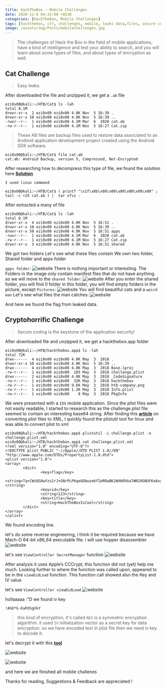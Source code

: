 ```yaml
---
title: HackTheBox — Mobile Challenges
date: 2020-11-6 04:33:00 +0530
categories: [HackTheBox, Mobile Challenges]
tags: [hackthebox, ctf, challenges, mobile, leaks data,files, secure coding, reverse engineer, encryption, application security]
image: /assets/img/Posts/mobilechallenges.jpg
---
```

>The challenges of Hack the Box in the field of mobile applications,
have a kind of intelligence and test your ability to search, and you will learn about some types of files,
and about types of encryption as well.

## Cat Challenge
>Easy leaks.

After downloaded the file and unzipped it, we get a `.ab` file
```shell
ezi0x00@kali:~/HTB/Cat$ ls -lah
total 8.1M
drwxr-xr-x  2 ezi0x00 ezi0x00 4.0K Nov  5 16:39 .
drwxr-xr-x 10 ezi0x00 ezi0x00 4.0K Nov  5 16:39 ..
-rwxr--r--  1 ezi0x00 ezi0x00 4.1M Mar  6  2020 cat.ab
-rw-r--r--  1 ezi0x00 ezi0x00 4.1M Nov  5 16:27 Cat.zip
```
>These AB files are backup files used to restore data associated to 
 an Android application development project created using the Android SDK software.

```shell
ezi0x00@kali:~/HTB/Cat$ file cat.ab
cat.ab: Android Backup, version 5, Compressed, Not-Encrypted
```
After researching how to decompress this type of file, we found the solution here [**Solution**](https://stackoverflow.com/questions/18533567/how-to-extract-or-unpack-an-ab-file-android-backup-file)

`I used linux command` 
```shell
ezi0x00@kali:~/HTB/Cat$ ( printf "\x1f\x8b\x08\x00\x00\x00\x00\x00" ; tail -c +25 cat.ab ) |  tar xfvz -
```
After extracted a many of file 
```shell
ezi0x00@kali:~/HTB/Cat$ ls -lah
total 8.1M
drwxr-xr-x  4 ezi0x00 ezi0x00 4.0K Nov  5 16:51 .
drwxr-xr-x 10 ezi0x00 ezi0x00 4.0K Nov  5 16:39 ..
drwxr-xr-x 50 ezi0x00 ezi0x00 4.0K Nov  5 16:51 apps
-rwxr--r--  1 ezi0x00 ezi0x00 4.1M Mar  6  2020 cat.ab
-rw-r--r--  1 ezi0x00 ezi0x00 4.1M Nov  5 16:27 Cat.zip
drwxr-xr-x  3 ezi0x00 ezi0x00 4.0K Nov  5 16:51 shared
```
We got two folders
Let's see what these files contain
We own two folder, Shared folder and apps folder

`apps folder`:
![website](/assets/img/Posts/appsfolder.png)
There is nothing important or interesting.
The Folders in the image only contain manifest files that do not have anything.
so we will move to the `shared folder`:
![website](/assets/img/Posts/sharedfolder.png)
After you enter the shared folder, you will find 0 folder in this folder,
you will find empty folders in the picture, except `Pictures`: 
![website](/assets/img/Posts/sharedfolderpictures.png)
You will find beautiful cats and a `weird man`
Let's see what files the man catches:
![website](/assets/img/Posts/catmobileflag.png)

And here we found the flag from leaked data.

## Cryptohorrific Challenge
>Secure coding is the keystone of the application security!

After downloaded file and unzipped it, we get a hackthebox.app folder
```shell
ezi0x00@kali:~/HTB/hackthebox.app$ ls -lah
total 72K
drwx------  4 ezi0x00 ezi0x00 4.0K May  3  2018 .
drwxr-xr-x 10 ezi0x00 ezi0x00 4.0K Nov  5 16:39 ..
drwx------  4 ezi0x00 ezi0x00 4.0K May  3  2018 Base.lproj
-rw-r--r--  1 ezi0x00 ezi0x00  185 May  3  2018 challenge.plist
drwx------  2 ezi0x00 ezi0x00 4.0K May  3  2018 _CodeSignature
-rw-r--r--  1 ezi0x00 ezi0x00  32K May  3  2018 hackthebox
-rw-r--r--  1 ezi0x00 ezi0x00 9.6K May  3  2018 htb-company.png
-rw-r--r--  1 ezi0x00 ezi0x00 1.2K May  3  2018 Info.plist
-rw-r--r--  1 ezi0x00 ezi0x00    8 May  3  2018 PkgInfo
```
We were presented with a `IOS` mobile application.
Since the plist files were not easily readable, I started to research this as the challenge.plist file seemed to contain an interesting base64 string. 
After finding this [**article**](https://osxdaily.com/2016/03/10/convert-plist-file-xml-binary-mac-os-x-plutil/) on converting plist files to XML, 
I quickly found the plistutil tool for linux and was able to convert plist to xml 
```shell
ezi0x00@kali:~/HTB/hackthebox.app$ plistutil -i challenge.plist -o challenge.plist.xml
ezi0x00@kali:~/HTB/hackthebox.app$ cat challenge.plist.xml
<?xml version="1.0" encoding="UTF-8"?>
<!DOCTYPE plist PUBLIC "-//Apple//DTD PLIST 1.0//EN" "http://www.apple.com/DTDs/PropertyList-1.0.dtd">
<plist version="1.0">
<array>
        <dict>
                <key>flag</key>
                <string>Tq+CWzQS0wYzs2rJ+GNrPLP6qekDbwze6fIeRRwBK2WXHOhba7WR2OGNUFKoAvyW7njTCMlQzlwIRdJvaP2iYQ==</string>
                <key>id</key>
                <string>123</string>
                <key>title</key>
                <string>HackTheBoxIsCool</string>
        </dict>
</array>
</plist>
```
We found encoding line.

let's do some reverse engineering, i think it be required because we have Mach-O 64-bit x86_64 executable file.
i will use hopper disassembler 
![website](/assets/img/Posts/reversemobile1.png)

let's see `ViewController SecretManager` function
![website](/assets/img/Posts/reversemobile2.png)

After analysis it uses Apple’s CCCrypt, this function did not (yet) help me much. 
Looking further to where the function was called upon, appeared to be in the `viewDidLoad` function.
This function call showed also the Key and IV value

let's see `ViewController viewDidLoad`
![website](/assets/img/Posts/reversemobile3.png)

hollaaaaa :"D we found iv key 
```shell
!A%D*G-KaPdSgVkY
```
>this kind of encryption, it's called `AES` is a symmetric encryption algorithm.
it used `IV`  initialization vector as a secret key for data encryption.
so we have encoded text in plist file then we need iv key to decode it. 

let's decrypt it with this [**tool**](https://www.devglan.com/online-tools/aes-encryption-decryption)

![website](/assets/img/Posts/decrypt1.png)

![website](/assets/img/Posts/decrypt2.png)

and here we are finished all mobile challenes 

Thanks for reading, Suggestions & Feedback are appreciated !


